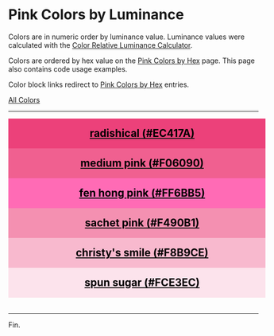 <!--suppress HtmlUnknownTarget -->
<style>
  div.color-block {
    text-align: center;
  }

  .color-block {
    width: 100%;
    margin: 0;
    padding: 0.5em;
  }

  .black-pass {
    color: black;
  }

  .white-pass {
    color: white;
  }
</style>

# Pink Colors by Luminance

Colors are in numeric order by luminance value. Luminance values were calculated with the
<a href="https://contrastchecker.online/color-relative-luminance-calculator" target="_blank" rel="noopener noreferrer">Color Relative Luminance Calculator</a>.

Colors are ordered by hex value on the [Pink Colors by Hex](./pink-colors-by-hex.md) page.
This page also contains code usage examples.

Color block links redirect to [Pink Colors by Hex](./pink-colors-by-hex.md) entries.

[All Colors](../all-colors.md)

----

<!-- luminance: 0.230186012 -->
<div class="color-block" style="background: #EC417A;">
  <a href="./pink-colors-by-hex.html#radishical-ec417a">
    <h2 class="color-block black-pass">radishical (#EC417A)</h2>
  </a>
</div>

<!-- luminance: 0.2890462369 -->
<div class="color-block" style="background: #F06090;">
  <a href="./pink-colors-by-hex.html#medium-pink-f06090">
    <h2 class="color-block black-pass">medium pink (#F06090)</h2>
  </a>
</div>

<!-- luminance: 0.3511158604 -->
<div class="color-block" style="background: #FF6BB5;">
  <a href="./pink-colors-by-hex.html#fen-hong-pink-ff6bb5">
    <h2 class="color-block black-pass">fen hong pink (#FF6BB5)</h2>
  </a>
</div>

<!-- luminance: 0.4235393909 -->
<div class="color-block" style="background: #F490B1;">
  <a href="./pink-colors-by-hex.html#sachet-pink-f490b1">
    <h2 class="color-block black-pass">sachet pink (#F490B1)</h2>
  </a>
</div>

<!-- luminance: 0.5911061368 -->
<div class="color-block" style="background: #F8B9CE;">
  <a href="./pink-colors-by-hex.html#christys-smile-f8b9ce">
    <h2 class="color-block black-pass">christy's smile (#F8B9CE)</h2>
  </a>
</div>

<!-- luminance: 0.8168974579 -->
<div class="color-block" style="background: #FCE3EC;">
  <a href="./pink-colors-by-hex.html#spun-sugar-fce3ec">
    <h2 class="color-block black-pass">spun sugar (#FCE3EC)</h2>
  </a>
</div>
<br/> <!-- only after last entry -->

----

Fin.
